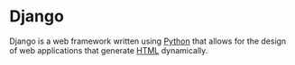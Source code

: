# Django







Django is a web framework written using [Python](/wiki/Python) that allows for the design of web applications that generate [HTML](/wiki/HTML) dynamically.







